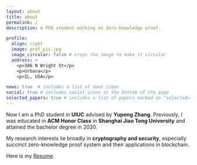```yaml
---
layout: about
title: about
permalink: /
description: A PhD student working on Zero-knowledge proof.

profile:
  align: right
  image: prof_pic.jpg
  image_circular: false # crops the image to make it circular
  address: >
    <p>306 N Wright St</p>
    <p>Urbana</p>
    <p>IL, USA</p>

news: true  # includes a list of news items
social: true # includes social icons at the bottom of the page
selected_papers: true # includes a list of papers marked as "selected={true}"
---
```


Now I am a PhD student in **UIUC** advised by **Yupeng Zhang**. Previously, I was educated in **ACM Honor Class** in **Shanghai Jiao Tong University** and attained the bachelor degree in 2020.

My research interests lie broadly in **cryptography and security**, especially succinct zero-knowledge proof system and their applications in blockchain.

Here is my [Resume](https://liutianyi.site/assets/pdf/tianyi_resume.pdf).
